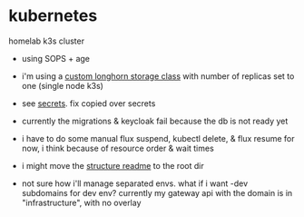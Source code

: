 # kubernetes

homelab k3s cluster

- using SOPS + age
- i'm using a [custom longhorn storage class](https://github.com/relyq/kubernetes/tree/master/infrastructure/storage/longhorn/storageclass.yaml) with number of replicas set to one (single node k3s)
- see [secrets](https://github.com/relyq/kubernetes/tree/master/secrets/production). fix copied over secrets
- currently the migrations & keycloak fail because the db is not ready yet
- i have to do some manual flux suspend, kubectl delete, & flux resume for now, i think because of resource order & wait times
- i might move the [structure readme](https://github.com/relyq/kubernetes/tree/master/clusters/production) to the root dir

- not sure how i'll manage separated envs. what if i want -dev subdomains for dev env? currently my gateway api with the domain is in "infrastructure", with no overlay